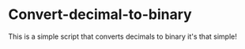 # Convert-decimal-to-binary
This is a simple script that converts decimals to binary it's that simple!
